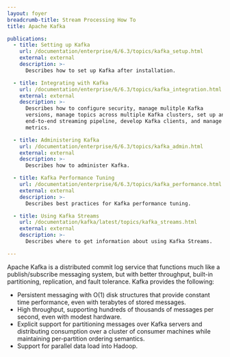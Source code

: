 ```yaml
---
layout: foyer
breadcrumb-title: Stream Processing How To
title: Apache Kafka

publications:
  - title: Setting up Kafka
    url: /documentation/enterprise/6/6.3/topics/kafka_setup.html
    external: external
    description: >-
      Describes how to set up Kafka after installation.

  - title: Integrating with Kafka
    url: /documentation/enterprise/6/6.3/topics/kafka_integration.html
    external: external
    description: >-
      Describes how to configure security, manage mulitple Kafka
      versions, manage topics across multiple Kafka clusters, set up an
      end-to-end streaming pipeline, develop Kafka clients, and manage
      metrics.

  - title: Administering Kafka
    url: /documentation/enterprise/6/6.3/topics/kafka_admin.html
    external: external
    description: >-
      Describes how to administer Kafka.

  - title: Kafka Performance Tuning
    url: /documentation/enterprise/6/6.3/topics/kafka_performance.html
    external: external
    description: >-
      Describes best practices for Kafka performance tuning.

  - title: Using Kafka Streams
    url: /documentation/kafka/latest/topics/kafka_streams.html
    external: external
    description: >-
      Describes where to get information about using Kafka Streams.

---
```


Apache Kafka is a distributed commit log service that functions much like a publish/subscribe messaging system, but with better throughput, built-in partitioning, replication, and fault tolerance. Kafka provides the following:

- Persistent messaging with O(1) disk structures that provide constant time performance, even with terabytes of stored messages.
- High throughput, supporting hundreds of thousands of messages per second, even with modest hardware.
- Explicit support for partitioning messages over Kafka servers and distributing consumption over a cluster of consumer machines while maintaining per-partition ordering semantics.
- Support for parallel data load into Hadoop.
